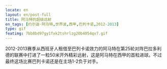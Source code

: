 ```yaml
---
locate: en
layout: en/post-full
title: 阿马特的超级远射
en_tags: [约尔迪·阿马特,世界波,西甲,巴列卡诺,2012-2013]
type: gif
featimg: 7bb8bd97gy1fxk2tshrlzg20b4054qv7.gif
---
```


2012-2013赛季从西班牙人租借至巴列卡诺效力的阿马特在第25轮对阵巴拉多利德的联赛中打进了一粒50米开外精彩远射，这是阿马特在西甲的首粒进球。不过最终这场比赛巴列卡诺还是在主场1-2负于对手。